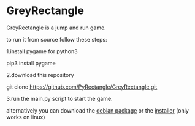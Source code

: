 # GreyRectangle
GreyRectangle is a jump and run game.

to run it from source follow these steps:

  1.install pygame for python3
  
  pip3 install pygame
  
  2.download this repository
  
  git clone https://github.com/PyRectangle/GreyRectangle.git
  
  3.run the main.py script to start the game.

alternatively you can download the [debian package](https://github.com/PyRectangle/GreyRectangle/files/1347119/GreyRectangle_0.0-2.zip) or the [installer](https://github.com/PyRectangle/GreyRectangle/files/1347122/GreyRectangleInstaller.zip) (only works on linux)
